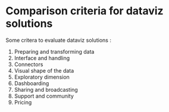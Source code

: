 # Comparison criteria for dataviz solutions

Some critera to evaluate dataviz solutions :
1. Preparing and transforming data
2. Interface and handling
3. Connectors
4. Visual shape of the data
5. Exploratory dimension
6. Dashboarding
7. Sharing and broadcasting
8. Support and community
9. Pricing
